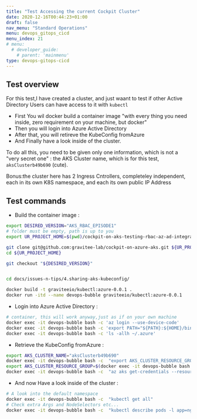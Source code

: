```yaml
---
title: "Test Accessing the current Cockpit Cluster"
date: 2020-12-16T00:44:23+01:00
draft: false
nav_menu: "Standard Operations"
menu: devops_gitops_cicd
menu_index: 21
# menu:
  # developer_guide:
    # parent: 'mainmenu'
type: devops-gitops-cicd
---
```



## Test overview

For this test,I have created a cluster, and just waant to test if other Active Directory Users can have access to it with `kubectl`

* First You wil docker build a container image "with every thing you need inside, zero  requirement on your machine, but docker"
* Then you will login into Azure Active Directory
* After that, you will retireve the KubeConfig fromAzure
* And Finally have a look inside of the cluster.

To do all this, you need to be given only one information, which is not a "very secret one" :  the AKS Cluster name, which is for this test, `aksClusterb49b690` (cute).

Bonus:the cluster here has 2 Ingress Cntrollers, completeley independent, each in its own K8S namespace, and each its own public IP Address


## Test commands

* Build the container image :

```bash
export DESIRED_VERSION="AKS_RBAC_EPISODE1"
# folder must be empty, path is up to you
export UR_PROJECT_HOME=$(pwd)/cockpit-on-aks-testing-rbac-az-ad-integration

git clone git@github.com:gravitee-lab/cockpit-on-azure-aks.git ${UR_PROJECT_HOME}
cd ${UR_PROJECT_HOME}

git checkout "${DESIRED_VERSION}"


cd docs/issues-n-tips/4.sharing-aks-kubeconfig/

docker build -t graviteeio/kubectl:azure-0.0.1 .
docker run -itd --name devops-bubble graviteeio/kubectl:azure-0.0.1
```

* Login into Azure Active Directory :

```bash
# container, this will work anyway,just as if on your own machine
docker exec -it devops-bubble bash -c 'az login --use-device-code'
docker exec -it devops-bubble bash -c 'export PATH="${PATH}:${HOME}/bin" && az account list'
docker exec -it devops-bubble bash -c 'ls -allh ~/.azure'
```

* Retrieve the KubeConfig fromAzure :

```bash
export AKS_CLUSTER_NAME="aksClusterb49b690"
docker exec -it devops-bubble bash -c  "export AKS_CLUSTER_RESOURCE_GROUP=\$(az aks list | jq --arg CLUSTER_NAME ${AKS_CLUSTER_NAME} '.[]|select(.name == \$CLUSTER_NAME)' | jq .resourceGroup | awk -F '\"' '{print \$2}') && echo AKS_CLUSTER_RESOURCE_GROUP=\${AKS_CLUSTER_RESOURCE_GROUP}"
export AKS_CLUSTER_RESOURCE_GROUP=$(docker exec -it devops-bubble bash -c  "az aks list | jq --arg CLUSTER_NAME ${AKS_CLUSTER_NAME} '.[]|select(.name == \$CLUSTER_NAME)' | jq .resourceGroup | awk -F '\"' '{print \$2}'" | awk -F '\r' '{print $1}')
docker exec -it devops-bubble bash -c  "az aks get-credentials --resource-group ${AKS_CLUSTER_RESOURCE_GROUP} --name ${AKS_CLUSTER_NAME}"

```

* And now Have a look inside of the cluster :

```bash
# A look into the default namespace
docker exec -it devops-bubble bash -c  "kubectl get all"
# Check extra Args and NodeSelectors etc...
docker exec -it devops-bubble bash -c  "kubectl describe pods -l app=nginx-ingress-nginx-ingress"

```

